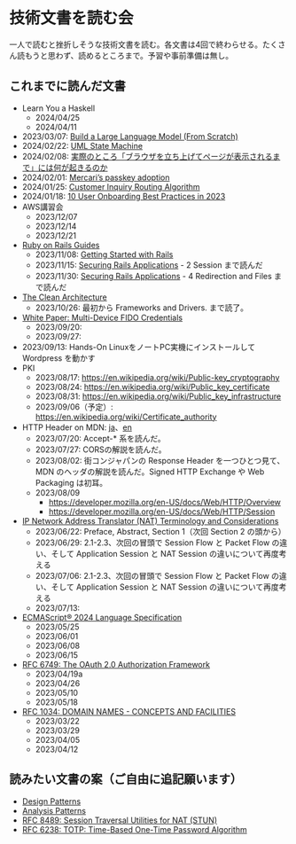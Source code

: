 # 技術文書を読む会
一人で読むと挫折しそうな技術文書を読む。各文書は4回で終わらせる。たくさん読もうと思わず、読めるところまで。予習や事前準備は無し。

## これまでに読んだ文書
- Learn You a Haskell
  - 2024/04/25
  - 2024/04/11
- 2023/03/07: [Build a Large Language Model (From Scratch)](https://livebook.manning.com/book/build-a-large-language-model-from-scratch/chapter-1/v-5/)
- 2024/02/22: [UML State Machine](https://en.wikipedia.org/wiki/UML_state_machine)
- 2024/02/08: [実際のところ「ブラウザを立ち上げてページが表示されるまで」には何が起きるのか](https://qiita.com/tsin1rou/items/d4c781a2f25e2b92fa5e)
- 2024/02/01: [Mercari’s passkey adoption](https://engineering.mercari.com/en/blog/entry/20230810-mercaris-passkey-adoption/)
- 2024/01/25: [Customer Inquiry Routing Algorithm](https://engineering.mercari.com/en/blog/entry/20221223-customer-inquiry-routing-algorithm/)
- 2024/01/18: [10 User Onboarding Best Practices in 2023](https://whatfix.com/blog/user-onboarding-best-practices/)
- AWS講習会
  - 2023/12/07
  - 2023/12/14
  - 2023/12/21
- [Ruby on Rails Guides](https://guides.rubyonrails.org/)
  - 2023/11/08: [Getting Started with Rails](https://guides.rubyonrails.org/getting_started.html)
  - 2023/11/15: [Securing Rails Applications](https://guides.rubyonrails.org/security.html) - 2 Session まで読んだ
  - 2023/11/30: [Securing Rails Applications](https://guides.rubyonrails.org/security.html) - 4 Redirection and Files まで読んだ
- [The Clean Architecture](https://blog.cleancoder.com/uncle-bob/2012/08/13/the-clean-architecture.html)
  - 2023/10/26: 最初から Frameworks and Drivers. まで読了。
- [White Paper: Multi-Device FIDO Credentials](https://fidoalliance.org/white-paper-multi-device-fido-credentials/)
  - 2023/09/20:
  - 2023/09/27: 
- 2023/09/13: Hands-On LinuxをノートPC実機にインストールして Wordpress を動かす
- PKI
  - 2023/08/17: https://en.wikipedia.org/wiki/Public-key_cryptography
  - 2023/08/24: https://en.wikipedia.org/wiki/Public_key_certificate
  - 2023/08/31: https://en.wikipedia.org/wiki/Public_key_infrastructure
  - 2023/09/06（予定）: https://en.wikipedia.org/wiki/Certificate_authority
- HTTP Header on MDN: [ja](https://developer.mozilla.org/ja/docs/Web/HTTP/Headers)、[en](https://developer.mozilla.org/en/docs/Web/HTTP/Headers)
  - 2023/07/20: Accept-* 系を読んだ。
  - 2023/07/27: CORSの解説を読んだ。
  - 2023/08/02: 街コンジャパンの Response Header を一つひとつ見て、MDN のヘッダの解説を読んだ。Signed HTTP Exchange や Web Packaging は初耳。
  - 2023/08/09
    - https://developer.mozilla.org/en-US/docs/Web/HTTP/Overview
    - https://developer.mozilla.org/en-US/docs/Web/HTTP/Session
- [IP Network Address Translator (NAT) Terminology and Considerations](https://www.rfc-editor.org/rfc/rfc2663)
  - 2023/06/22: Preface, Abstract, Section 1（次回 Section 2 の頭から）
  - 2023/06/29: 2.1-2.3、次回の冒頭で Session Flow と Packet Flow の違い、そして Application Session と NAT Session の違いについて再度考える
  - 2023/07/06: 2.1-2.3、次回の冒頭で Session Flow と Packet Flow の違い、そして Application Session と NAT Session の違いについて再度考える
  - 2023/07/13: 
- [ECMAScript® 2024 Language Specification](https://tc39.es/ecma262/#sec-overview)
  - 2023/05/25
  - 2023/06/01
  - 2023/06/08
  - 2023/06/15
- [RFC 6749: The OAuth 2.0 Authorization Framework](https://www.ietf.org/rfc/rfc6749.txt)
  - 2023/04/19a
  - 2023/04/26
  - 2023/05/10
  - 2023/05/18
- [RFC 1034: DOMAIN NAMES - CONCEPTS AND FACILITIES](https://www.ietf.org/rfc/rfc1034.txt)
  - 2023/03/22
  - 2023/03/29
  - 2023/04/05
  - 2023/04/12

## 読みたい文書の案（ご自由に追記願います）
- [Design Patterns](https://www.amazon.co.jp/dp/0201633612/)
- [Analysis Patterns](https://www.amazon.co.jp/dp/B0186FU89I/)
- [RFC 8489: Session Traversal Utilities for NAT (STUN)](https://www.rfc-editor.org/rfc/rfc8489)
- [RFC 6238: TOTP: Time-Based One-Time Password Algorithm](https://www.rfc-editor.org/rfc/rfc6238.txt)
